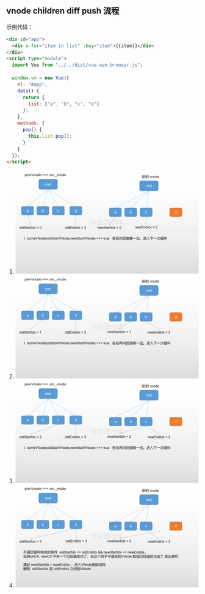 ## vnode children diff push 流程

示例代码：

```html
<div id="app">
  <div v-for="item in list" :key="item">{{item}}</div>
</div>
<script type="module">
  import Vue from "../../dist/vue.esm.browser.js";

  window.vm = new Vue({
    el: "#app",
    data() {
      return {
        list: ["a", "b", "c", "d"]
      };
    },
    methods: {
      pop() {
        this.list.pop();
      }
    }
  });
</script>
```

1. ![](vue-vdom-diff-pop_01.png)
1. ![](vue-vdom-diff-pop_02.png)
1. ![](vue-vdom-diff-pop_03.png)
1. ![](vue-vdom-diff-pop_04.png)
